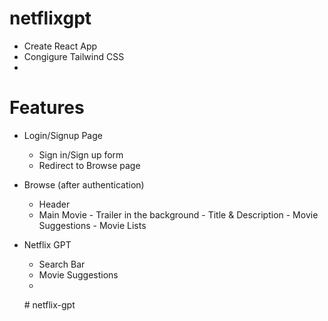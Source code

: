 # netflixgpt
- Create React App
- Congigure Tailwind CSS
- 

# Features
- Login/Signup Page
    - Sign in/Sign up form
    - Redirect to Browse page
- Browse (after authentication)
    - Header 
    - Main Movie
          - Trailer in the background
          - Title & Description
          - Movie Suggestions
                  - Movie Lists

- Netflix GPT
    - Search Bar
    - Movie Suggestions
    - 
    #   n e t f l i x - g p t  
 